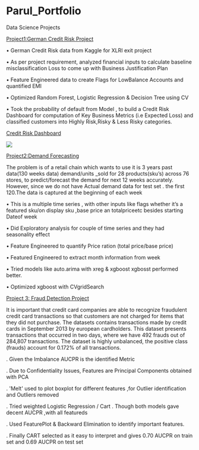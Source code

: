 # Parul_Portfolio
Data Science Projects

[Project1:German Credit Risk Project ](https://github.com/ps1608/ps_2019/edit/master/XlriExitProject_GermanCreditRisk)

•	German Credit Risk data from Kaggle for XLRI exit project

•	As per project requirement, analyzed financial inputs to calculate baseline misclassification Loss to come up with Business Justification Plan

•	Feature Engineered data to create Flags for LowBalance Accounts and quantified EMI 

•	Optimized Random Forest, Logistic Regression & Decision Tree using CV 

•	Took the probability of default from Model , to build a Credit Risk Dashboard for computation of Key Business Metrics (i.e Expected Loss) and classified customers into Highly Risk,Risky & Less Risky categories.

[Credit Risk Dashboard](https://public.tableau.com/profile/psald2415#!/vizhome/GermanCreditRisk_Dashboard/CreditRiskDashboard)

![](https://github.com/ps1608/Parul_Portfolio/main/images/RiskvsCredit.png)

[](https://github.com/ps1608/Parul_Portfolio/tree/main/images/LogisticRegressionCostFunction.png)



[Project2:Demand Forecasting](https://github.com/ps1608/ps_2019/tree/master/DemandForecast)

The problem is of a retail chain which wants to use it is 3 years past data(130 weeks data)
demand/units _sold for 28 products(sku’s) across 76 stores, to predict/forecast the demand for next 
12 weeks accurately. However, since we do not have Actual demand data for test set . the first 120.The data is captured at the beginning of each week

•	This is a multiple time series , with other inputs like flags whether it’s a featured sku/on display sku ,base price an totalpriceetc besides starting Dateof week

•	Did Exploratory analysis for couple of time series and they had seasonality effect

•	Feature Engineered  to quantify Price ration (total price/base price)

•	Featured Engineered to extract month information from week

•	Tried models like auto.arima with xreg & xgboost  xgbosst performed better.

•	Optimized xgboost  with CVgridSearch                  

[](https://github.com/ps1608/Parul_Portfolio/images/dfcor.png)

[Project 3: Fraud Detection Project](https://github.com/ps1608/ps_2019/tree/master/Fraud%20Detection)

It is important that credit card companies are able to recognize fraudulent credit card transactions so that customers are not charged for items that they did not purchase.
The datasets contains transactions made by credit cards in September 2013 by european cardholders.
This dataset presents transactions that occurred in two days, where we have 492 frauds out of 284,807 transactions. The dataset is highly unbalanced, the positive class (frauds) account for 0.172% of all transactions.

. Given the Imbalance AUCPR is the identified Metric

. Due to Confidentiality Issues, Features are Principal Components obtained with PCA

. 'Melt' used to plot boxplot for different features ,for Outlier identification and Outliers removed

. Tried weighted Logistic Regression / Cart . Though both models gave decent AUCPR ,with all featureds

. Used FeaturePlot & Backward Elimination to identify important features.

. Finally CART selected as it easy to interpret and gives 0.70 AUCPR on train set and 0.69 AUCPR on test set




